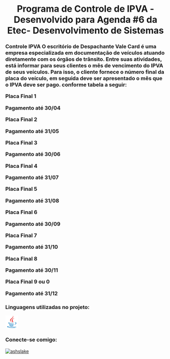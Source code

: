 <p align="center">

<h1 align="center"> Programa de Controle de IPVA - Desenvolvido para Agenda #6 da Etec- Desenvolvimento de Sistemas</h1>

<h3 aling = "left"> 
Controle IPVA
	  O escritório de Despachante Vale Card é uma empresa especializada em documentação de veículos atuando diretamente com os órgãos de trânsito. 
	  Entre suas atividades, está informar para seus clientes o mês de vencimento do IPVA de seus veículos. Para isso, o cliente fornece o número final da placa 
	  do veículo, em seguida deve ser apresentado o mês que o IPVA deve ser pago. conforme tabela a seguir:

   Placa Final 1

Pagamento até 30/04

Placa Final 2

Pagamento até 31/05

Placa Final 3

Pagamento até 30/06

Placa Final 4

Pagamento até 31/07

Placa Final 5

Pagamento até 31/08

Placa Final 6

Pagamento até 30/09

Placa Final 7

Pagamento até 31/10

Placa Final 8

Pagamento até 30/11

Placa Final 9 ou 0

Pagamento até 31/12

</h3>

<h3 align="left">Linguagens utilizadas no projeto:</h3>
<p align="left">
  <a href="https://www.java.com" target="_blank" rel="noreferrer"> <img src="https://raw.githubusercontent.com/devicons/devicon/master/icons/java/java-original.svg" alt="java" width="40" height="40" /> </a>
</p>

<h3 align="left">Conecte-se comigo:</h3>
<p align="left">
  <a href="https://linkedin.com/in/paulo-henrique-a85955285">
    <img align="center" src="https://raw.githubusercontent.com/rahuldkjain/github-profile-readme-generator/master/src/images/icons/Social/linked-in-alt.svg" alt="ashslake" height="30" width="40" />
  </a>
</p>
